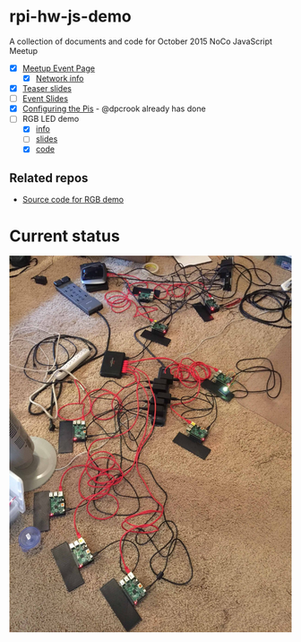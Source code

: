 
# rpi-hw-js-demo

A collection of documents and code for October 2015 NoCo JavaScript Meetup

 - [x] [Meetup Event Page](http://www.meetup.com/NoCo-JavaScript-Meetup/events/224542835/)
   - [x] [Network info](http://dpcrook.github.io/rpi-hw-js-demo/network.html)
 
 - [x] [Teaser slides](http://dpcrook.github.io/rpi-hw-js-demo/)
 - [ ] [Event Slides](http://dpcrook.github.io/rpi-hw-js-demo/slides.html)
 - [x] [Configuring the Pis](doc/Configure_Raspian.md) - @dpcrook already has done
 - [ ] RGB LED demo
     - [x] [info](doc/rgb-slider.md)
     - [ ] [slides](http://dpcrook.github.io/rpi-hw-js-demo/RGB-LED-demo.html)
     - [x] [code](https://github.com/dpcrook/rgb-slider)

## Related repos

- [Source code for RGB demo](https://github.com/dpcrook/rgb-slider)

# Current status

![Installing and testing on demo Raspberry Pi](doc/images/Installing_stuff_and_testing.jpeg)
